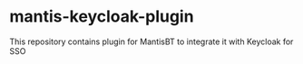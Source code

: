 # mantis-keycloak-plugin
This repository contains plugin for MantisBT to integrate it with Keycloak for SSO
